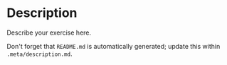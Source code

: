 # Description

Describe your exercise here.

Don't forget that `README.md` is automatically generated; update this within
`.meta/description.md`.
